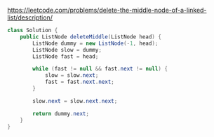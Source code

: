 https://leetcode.com/problems/delete-the-middle-node-of-a-linked-list/description/

```java
class Solution {
    public ListNode deleteMiddle(ListNode head) {
        ListNode dummy = new ListNode(-1, head);
        ListNode slow = dummy;
        ListNode fast = head;

        while (fast != null && fast.next != null) {
            slow = slow.next;
            fast = fast.next.next;
        } 

        slow.next = slow.next.next;

        return dummy.next;
    }
}
```